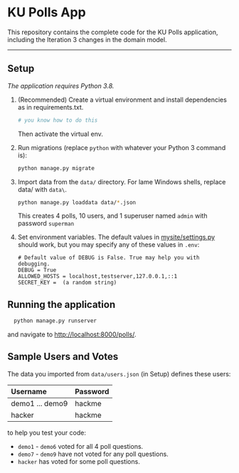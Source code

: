 # KU Polls App

This repository contains the complete code for the KU Polls application, including the Iteration 3 changes in the domain model.

----

## Setup

*The application requires Python 3.8.*

1. (Recommended) Create a virtual environment and install dependencies as in requirements.txt.
   ```bash
   # you know how to do this
   ```
   Then activate the virtual env.

2. Run migrations (replace `python` with whatever your Python 3 command is):
   ```bash
   python manage.py migrate
   ```

3. Import data  from the `data/` directory.  For lame Windows shells, replace data/ with `data\`.
   ```bash
   python manage.py loaddata data/*.json
   ```
   This creates 4 polls, 10 users, and 1 superuser named `admin` with password `superman`

4. Set environment variables.  The default values in [mysite/settings.py](./mysite/settings.py) should work, but you may specify any of these values in `.env`:
   ```
   # Default value of DEBUG is False. True may help you with debugging.
   DEBUG = True
   ALLOWED_HOSTS = localhost,testserver,127.0.0.1,::1
   SECRET_KEY =  (a random string)
   ```

## Running the application

```bash
  python manage.py runserver
```
and navigate to [http://localhost:8000/polls/](http://localhost:8000/polls/).


## Sample Users and Votes

The data you imported from `data/users.json` (in Setup) defines these users:

| Username              | Password      |
|:----------------------|:--------------|
| demo1 ... demo9       | hackme        |
| hacker                | hackme        |

to help you test your code:

- `demo1` - `demo6` voted for all 4 poll questions.
- `demo7` - `demo9` have not voted for any poll questions.
- `hacker` has voted for some poll questions.
